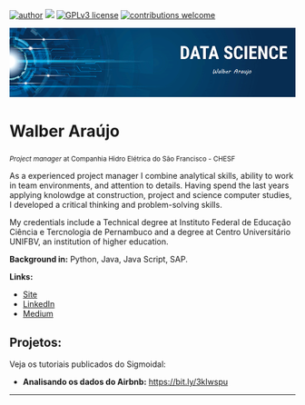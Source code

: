 [![author](https://img.shields.io/badge/Author-Walber%20Araujo-red)](https://www.linkedin.com/in/walberaraujo) [![](https://img.shields.io/badge/python-3.7+-blue.svg)](https://www.python.org/downloads/release/python-365/) [![GPLv3 license](https://img.shields.io/badge/License-GPLv3-blue.svg)](http://perso.crans.org/besson/LICENSE.html) [![contributions welcome](https://img.shields.io/badge/contributions-welcome-brightgreen.svg?style=flat)](https://github.com/Walber2903)

<p align="center">
  <img src="https://github.com/Walber2903/DS/blob/main/banner.png?raw=true" >
</p>

# Walber Araújo
<sub>*Project manager* at Companhia Hidro Elétrica do São Francisco - CHESF</sub>

As a experienced project manager I combine analytical skills, ability to work in team environments, and attention to details. Having spend the last years applying knolowdge at construction, project and science computer studies, I developed a critical thinking and problem-solving skills.

My credentials include a Technical degree at Instituto Federal de Educação Ciência e Tercnologia de Pernambuco and a degree at Centro Universitário UNIFBV, an institution of higher education.

**Background in:** Python, Java, Java Script, SAP.

**Links:**
* [Site](http://sigmoidal.ai)
* [LinkedIn](https://www.linkedin.com/in/walberaraujo/)
* [Medium](https://medium.com/)


## Projetos:
Veja os tutoriais publicados do Sigmoidal:

* **Analisando os dados do Airbnb:** https://bit.ly/3kIwspu


---
